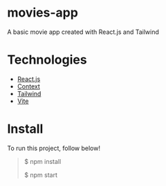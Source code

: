 # movies-app

A basic movie app created with React.js and Tailwind

# Technologies

- [React.js](https://react.dev/)
- [Context](https://react.dev/reference/react/useContext)
- [Tailwind](https://tailwindcss.com/)
- [Vite](https://vitejs.dev/)

# Install

To run this project, follow below!

> $ npm install
>
> $ npm start
